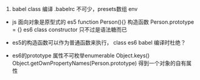 1. babel class 编译
  .babelrc 不可少，presets数组 env
  - js 面向对象是原型式的 es5
  function Person(){} 构造函数
  Person.prototype = {}
  es6 class constructor 只不过是语法糖而已

  - es5的构造函数可以作为普通函数来执行，
  class es6 babel 编译时杜绝？

  - es6的prototype 属性不可枚举enumerable
  Object.keys()
  Object.getOwnPropertyNames(Person.prototype) 得到一个对象的自有属性
 